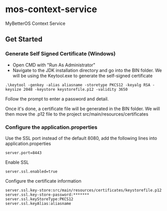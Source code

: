 # mos-context-service
MyBetterOS Context Service


## Get Started

### Generate Self Signed Certificate (Windows)

- Open CMD with "Run As Administrator"
- Navigate to the JDK installation directory and go into the BIN folder.  We will be using the Keytool.exe to generate the self-signed certificate

```
.\keytool -genkey -alias aliasname -storetype PKCS12 -keyalg RSA -keysize 2048 -keystore keystorefile.p12 -validity 3650
```

Follow the prompt to enter a password and detail.

Once it's done, a certificate file will be generated in the BIN folder.  We will then move the .p12 file to the project src/main/resources/certificates

### Configure the application.properties

Use the SSL port instead of the default 8080, add the following lines into application.properties

```
server.port=8443
```

Enable SSL

```
server.ssl.enabled=true
```

Configure the certificate information

```
server.ssl.key-store:src/main/resources/certificates/keystorefile.p12
server.ssl.key-store-password:*******
server.ssl.keyStoreType:PKCS12
server.ssl.keyAlias:aliasname

```